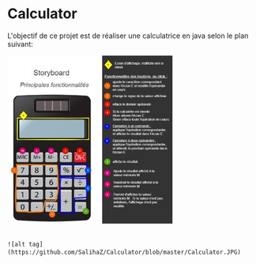 # Calculator

L'objectif de ce projet est de réaliser une calculatrice en java selon le plan suivant:




![alt tag](https://github.com/SalihaZ/Calculator/blob/master/Calculator%20storyboard.JPG)





                                                                                                     ![alt tag](https://github.com/SalihaZ/Calculator/blob/master/Calculator.JPG)





